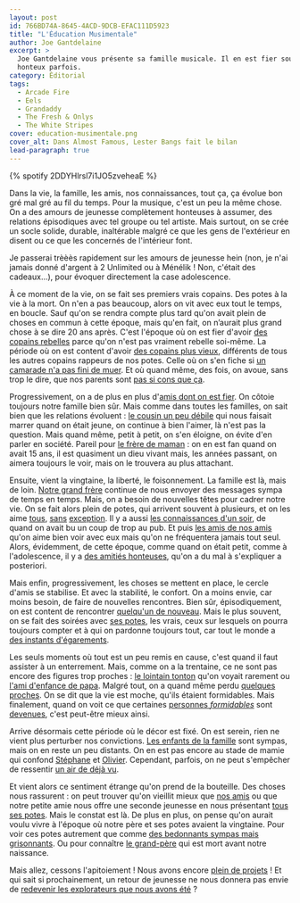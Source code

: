 ```yaml
---
layout: post
id: 766BD74A-8645-4ACD-9DCB-EFAC111D5923
title: "L'Éducation Musimentale"
author: Joe Gantdelaine
excerpt: >
  Joe Gantdelaine vous présente sa famille musicale. Il en est fier souvent et
  honteux parfois.
category: Éditorial
tags:
  - Arcade Fire
  - Eels
  - Grandaddy
  - The Fresh & Onlys
  - The White Stripes
cover: education-musimentale.png
cover_alt: Dans Almost Famous, Lester Bangs fait le bilan
lead-paragraph: true
---
```


{% spotify 2DDYHlrsl7i1JO5zveheaE %}

Dans la vie, la famille, les amis, nos connaissances, tout ça, ça évolue bon gré
mal gré au fil du temps. Pour la musique, c'est un peu la même chose. On a des
amours de jeunesse complètement honteuses à assumer, des relations épisodiques
avec tel groupe ou tel artiste. Mais surtout, on se crée un socle solide,
durable, inaltérable malgré ce que les gens de l'extérieur en disent ou ce que
les concernés de l'intérieur font.

Je passerai trèèès rapidement sur les amours de jeunesse hein (non, je n'ai
jamais donné d'argent à 2 Unlimited ou à Ménélik ! Non, c'était des cadeaux…),
pour évoquer directement la case adolescence.

À ce moment de la vie, on se fait ses premiers vrais copains. Des potes à la vie
à la mort. On n'en a pas beaucoup, alors on vit avec eux tout le temps, en
boucle. Sauf qu'on se rendra compte plus tard qu'on avait plein de choses en
commun à cette époque, mais qu'en fait, on n’aurait plus grand chose à se dire
20 ans après. C'est l'époque où on est fier d'avoir [des copains rebelles][nofx]
parce qu'on n'est pas vraiment rebelle soi-même. La période où on est content
d'avoir [des copains plus vieux][kent], différents de tous les autres copains
rappeurs de nos potes. Celle où on s'en fiche si [un camarade n'a pas fini de
muer][smashing-pumpkins]. Et où quand même, des fois, on avoue, sans trop le
dire, que nos parents sont [pas si cons que ça][souchon].

Progressivement, on a de plus en plus d'[amis dont on est fier][grandaddy]. On
côtoie toujours notre famille bien sûr. Mais comme dans toutes les familles, on
sait bien que les relations évoluent : [le cousin un peu débile][oasis] qui nous
faisait marrer quand on était jeune, on continue à bien l'aimer, là n'est pas la
question. Mais quand même, petit à petit, on s'en éloigne, on évite d'en parler
en société. Pareil pour [le frère de maman][renaud] : on en est fan quand on
avait 15 ans, il est quasiment un dieu vivant mais, les années passant, on
aimera toujours le voir, mais on le trouvera au plus attachant.

Ensuite, vient la vingtaine, la liberté, le foisonnement. La famille est là,
mais de loin. [Notre grand frère][biolay] continue de nous envoyer des messages
sympa de temps en temps. Mais, on a besoin de nouvelles têtes pour cadrer notre
vie. On se fait alors plein de potes, qui arrivent souvent à plusieurs, et on
les aime [tous][the-coral], [sans][libertines] [exception][arcade-fire]. Il y a
aussi [les connaissances d'un soir][starsailor], de quand on avait bu un coup de
trop au pub. Et puis [les amis de nos amis][white-stripes] qu'on aime bien voir
avec eux mais qu'on ne fréquentera jamais tout seul. Alors, évidemment, de cette
époque, comme quand on était petit, comme à l'adolescence, il y a [des amitiés
honteuses][m], qu'on a du mal à s'expliquer a posteriori.

Mais enfin, progressivement, les choses se mettent en place, le cercle d'amis se
stabilise. Et avec la stabilité, le confort. On a moins envie, car moins besoin,
de faire de nouvelles rencontres. Bien sûr, épisodiquement, on est content de
rencontrer [quelqu'un de nouveau][islands]. Mais le plus souvent, on se fait des
soirées avec [ses potes][falkner], les vrais, ceux sur lesquels on pourra
toujours compter et à qui on pardonne toujours tout, car tout le monde a [des
instants d'égarements][eels].

Les seuls moments où tout est un peu remis en cause, c'est quand il faut
assister à un enterrement. Mais, comme on a la trentaine, ce ne sont pas encore
des figures trop proches : [le lointain tonton][bashung] qu'on voyait rarement
ou [l'ami d'enfance de papa][lou-reed]. Malgré tout, on a quand même perdu
[quelques proches][elliott-smith]. On se dit que la vie est moche, qu'ils
étaient formidables. Mais finalement, quand on voit ce que certaines [personnes
_formidables_][kings-of-leon-1] sont [devenues][kings-of-leon-2], c'est
peut-être mieux ainsi.

Arrive désormais cette période où le décor est fixé. On est serein, rien ne
vient plus perturber nos convictions. [Les enfants de la
famille][fresh-and-onlys] sont sympas, mais on en reste un peu distants. On en
est pas encore au stade de mamie qui confond [Stéphane][grizzly-bear] et
[Olivier][band-of-horses]. Cependant, parfois, on ne peut s'empêcher de
ressentir [un air de déjà vu][real-estate].

Et vient alors ce sentiment étrange qu'on prend de la bouteille. Des choses nous
rassurent : on peut trouver qu'on vieillit mieux que [nos amis][strokes] ou que
notre petite amie nous offre une seconde jeunesse en nous présentant [tous ses
potes][television-personalities]. Mais le constat est là. De plus en plus, on
pense qu'on aurait voulu vivre à l'époque où notre père et ses potes avaient la
vingtaine. Pour voir ces potes autrement que comme [des bedonnants sympas mais
grisonnants][neil-young]. Ou pour connaître [le grand-père][brassens] qui est
mort avant notre naissance.

Mais allez, cessons l'apitoiement ! Nous avons encore [plein de
projets][thrills] ! Et qui sait si prochainement, un retour de jeunesse ne nous
donnera pas envie de [redevenir les explorateurs que nous avons été][labelpop] ?

[nofx]:
  https://www.youtube.com/watch?v=82xh5tV04qA
  "NOFX - White Trash Two Heebs & A Bean"
[kent]: https://www.youtube.com/watch?v=mSu4Ocb8mcA "KENT - Tous les mômes"
[smashing-pumpkins]:
  https://www.youtube.com/watch?v=NOG3eus4ZSo
  "The Smashing Pumpkins - Tonight, Tonight"
[souchon]:
  https://www.youtube.com/watch?v=i_wBB3toV-8
  "Alain Souchon - Arlette Laguiller"
[grandaddy]:
  https://www.youtube.com/watch?v=W5DsI_eCK7Y
  "Grandaddy - The Crystal Lake"
[oasis]: https://www.youtube.com/watch?v=Wm54XyLwBAk "Oasis - Morning Glory"
[renaud]:
  https://www.youtube.com/watch?v=aKI-iY2cef0
  "Renaud - C'est quand qu'on va où ?"
[biolay]:
  https://www.youtube.com/watch?v=ZvoqeMnLWdU
  "Benjamin Biolay - Des lendemains qui chantent"
[the-coral]:
  https://www.youtube.com/watch?v=-Y4wmn-fw-c
  "The Coral - Don't Think You're the First"
[libertines]:
  https://www.youtube.com/watch?v=0u_g6zNuP_I
  "The Libertines - Up The Bracket"
[arcade-fire]: https://www.youtube.com/watch?v=C4EmXN9xvdE "Arcade Fire - Laika"
[starsailor]:
  https://www.youtube.com/watch?v=XxAq2EmcE6E
  "Starsailor - Four to the floor"
[white-stripes]:
  https://www.youtube.com/watch?v=K4dx42YzQCE
  "The White Stripes - Hardest Button To Button"
[m]: https://www.youtube.com/watch?v=XVW5qA7QLmw "M - Qui De Nous Deux"
[islands]: https://www.youtube.com/watch?v=RpQwZ_gdE1w "Islands - Rough Gem"
[falkner]:
  https://www.youtube.com/watch?v=NLJnDU-_FiU
  "Jason Falkner - I Go Astray"
[eels]: https://www.youtube.com/watch?v=x36b9iIHPOg "eels - Jelly Dancers"
[bashung]: https://www.youtube.com/watch?v=fQ-wVZ7ybNs "Alain Bashung - Angora"
[lou-reed]: https://www.youtube.com/watch?v=QYEC4TZsy-Y "Lou Reed - Perfect Day"
[elliott-smith]:
  https://www.youtube.com/watch?v=p4cJv6s_Yjw
  "Elliott Smith - Between The Bars"
[kings-of-leon-1]:
  https://www.youtube.com/watch?v=8Y30Wii_70c
  "Kings Of Leon - California Waiting"
[kings-of-leon-2]:
  https://www.youtube.com/watch?v=RVDc6bYy3j4
  "Kings Of Leon - Beautiful War"
[fresh-and-onlys]:
  https://www.youtube.com/watch?v=Q2G4ETZvJjU
  "Fresh & Onlys - Waterfall"
[grizzly-bear]:
  https://www.youtube.com/watch?v=tjecYugTbIQ
  "Grizzly Bear - Two Weeks"
[band-of-horses]:
  https://www.youtube.com/watch?v=cMFWFhTFohk
  "Band of Horses - The Funeral"
[real-estate]:
  https://www.youtube.com/watch?v=4HWcViTXdYc
  "Real Estate - Its Real"
[strokes]:
  https://www.youtube.com/watch?v=dPDfaTzBcb4
  "The Strokes - 80's Comedown machine"
[television-personalities]:
  https://www.youtube.com/watch?v=3m28x6aWfYc
  "Television Personalities - Silly Girl"
[neil-young]:
  https://www.youtube.com/watch?v=k0t0EW6z8a0
  "Neil Young - Needle and the Damage Done"
[brassens]:
  https://www.youtube.com/watch?v=WJ9ahN4mPHw
  "Tooltip Georges Brassens"
[thrills]: https://www.youtube.com/watch?v=A1fGNCvZL_w "The Thrills - Big Sur"
[labelpop]:
  https://www.francemusique.fr/emissions/label-pop
  "Label Pop, de Vincent Théval, sur France Musique"
